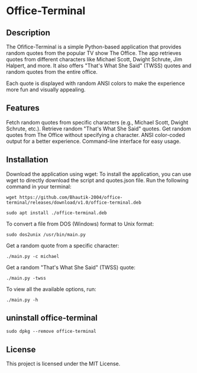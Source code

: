 # Office-Terminal

## Description
The Ofifice-Terminal is a simple Python-based application that provides random quotes from the popular TV show The Office. The app retrieves quotes from different characters like Michael Scott, Dwight Schrute, Jim Halpert, and more. It also offers "That's What She Said" (TWSS) quotes and random quotes from the entire office.

Each quote is displayed with random ANSI colors to make the experience more fun and visually appealing.

## Features
Fetch random quotes from specific characters (e.g., Michael Scott, Dwight Schrute, etc.).
Retrieve random "That's What She Said" quotes.
Get random quotes from The Office without specifying a character.
ANSI color-coded output for a better experience.
Command-line interface for easy usage.

## Installation
Download the application using wget:
To install the application, you can use wget to directly download the script and quotes.json file. Run the following command in your terminal:

```
wget https://github.com/Bhautik-2004/office-terminal/releases/download/v1.0/office-terminal.deb
```

```
sudo apt install ./office-terminal.deb
```
To convert a file from DOS (Windows) format to Unix format:
```
sudo dos2unix /usr/bin/main.py
```
Get a random quote from a specific character:
```
./main.py -c michael
```
Get a random "That's What She Said" (TWSS) quote:
```
./main.py -twss
```

To view all the available options, run:
```
./main.py -h
```

## uninstall office-terminal
```
sudo dpkg --remove office-terminal 
```


## License
This project is licensed under the MIT License.
